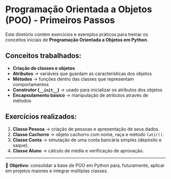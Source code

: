 # Programação Orientada a Objetos (POO) - Primeiros Passos

Este diretório contém exercícios e exemplos práticos para treinar os conceitos iniciais de **Programação Orientada a Objetos em Python**.

## Conceitos trabalhados:
- **Criação de classes e objetos**  
- **Atributos** → variáveis que guardam as características dos objetos  
- **Métodos** → funções dentro das classes que representam comportamentos  
- **Construtor (`__init__`)** → usado para inicializar os atributos dos objetos  
- **Encapsulamento básico** → manipulação de atributos através de métodos  

## Exercícios realizados:
1. **Classe Pessoa** → criação de pessoas e apresentação de seus dados.  
2. **Classe Cachorro** → objeto cachorro com nome, raça e método `latir()`.  
3. **Classe Conta** → simulação de uma conta bancária simples (depósito e saque).  
4. **Classe Aluno** → cálculo de média e verificação de aprovação.  

---

📌 **Objetivo:** consolidar a base de POO em Python para, futuramente, aplicar em projetos maiores e integrar múltiplas classes.  
